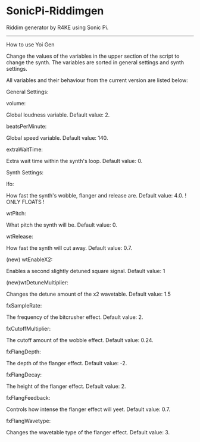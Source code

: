 # SonicPi-Riddimgen
Riddim generator by R4KE using Sonic Pi. 

------------------------------------------------------------------------------------------
How to use Yoi Gen

Change the values of the variables in the upper section of the script to change the synth.
The variables are sorted in general settings and synth settings.

All variables and their behaviour from the current version are listed below:

General Settings:

volume:

Global loudness variable. Default value: 2.

beatsPerMinute: 

Global speed variable. Default value: 140.

extraWaitTime: 

Extra wait time within the synth's loop. Default value: 0.

Synth Settings:

lfo: 

How fast the synth's wobble, flanger and release are. Default value: 4.0. ! ONLY FLOATS !

wtPitch: 

What pitch the synth will be. Default value: 0.

wtRelease: 

How fast the synth will cut away. Default value: 0.7.

(new) wtEnableX2: 

Enables a second slightly detuned square signal. Default value: 1

(new)wtDetuneMultiplier: 

Changes the detune amount of the x2 wavetable. Default value: 1.5

fxSampleRate: 

The frequency of the bitcrusher effect. Default value: 2.

fxCutoffMultiplier: 

The cutoff amount of the wobble effect. Default value: 0.24.

fxFlangDepth: 

The depth of the flanger effect. Default value: -2.

fxFlangDecay: 

The height of the flanger effect. Default value: 2.

fxFlangFeedback: 

Controls how intense the flanger effect will yeet. Default value: 0.7.

fxFlangWavetype: 

Changes the wavetable type of the flanger effect. Default value: 3.

